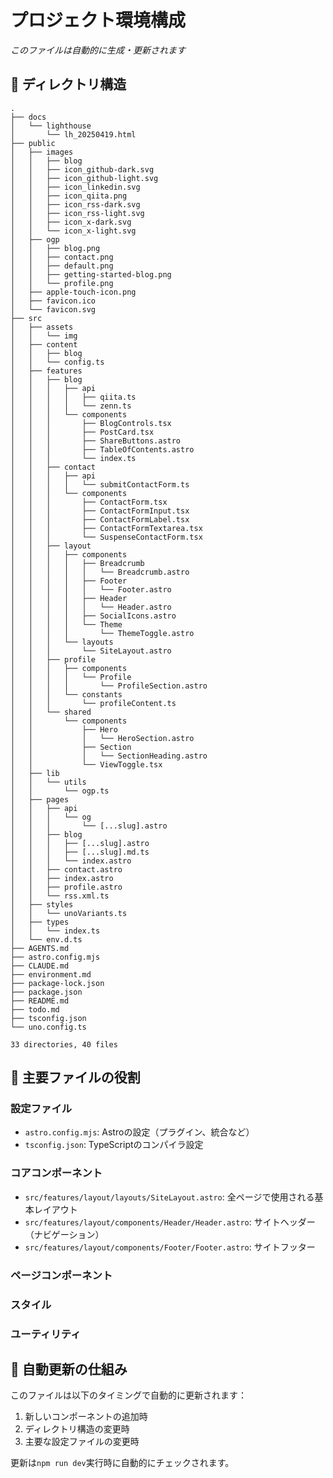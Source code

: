 # プロジェクト環境構成

_このファイルは自動的に生成・更新されます_

## 📁 ディレクトリ構造

```text
.
├── docs
│   └── lighthouse
│       └── lh_20250419.html
├── public
│   ├── images
│   │   ├── blog
│   │   ├── icon_github-dark.svg
│   │   ├── icon_github-light.svg
│   │   ├── icon_linkedin.svg
│   │   ├── icon_qiita.png
│   │   ├── icon_rss-dark.svg
│   │   ├── icon_rss-light.svg
│   │   ├── icon_x-dark.svg
│   │   └── icon_x-light.svg
│   ├── ogp
│   │   ├── blog.png
│   │   ├── contact.png
│   │   ├── default.png
│   │   ├── getting-started-blog.png
│   │   └── profile.png
│   ├── apple-touch-icon.png
│   ├── favicon.ico
│   └── favicon.svg
├── src
│   ├── assets
│   │   └── img
│   ├── content
│   │   ├── blog
│   │   └── config.ts
│   ├── features
│   │   ├── blog
│   │   │   ├── api
│   │   │   │   ├── qiita.ts
│   │   │   │   └── zenn.ts
│   │   │   └── components
│   │   │       ├── BlogControls.tsx
│   │   │       ├── PostCard.tsx
│   │   │       ├── ShareButtons.astro
│   │   │       ├── TableOfContents.astro
│   │   │       └── index.ts
│   │   ├── contact
│   │   │   ├── api
│   │   │   │   └── submitContactForm.ts
│   │   │   └── components
│   │   │       ├── ContactForm.tsx
│   │   │       ├── ContactFormInput.tsx
│   │   │       ├── ContactFormLabel.tsx
│   │   │       ├── ContactFormTextarea.tsx
│   │   │       └── SuspenseContactForm.tsx
│   │   ├── layout
│   │   │   ├── components
│   │   │   │   ├── Breadcrumb
│   │   │   │   │   └── Breadcrumb.astro
│   │   │   │   ├── Footer
│   │   │   │   │   └── Footer.astro
│   │   │   │   ├── Header
│   │   │   │   │   └── Header.astro
│   │   │   │   ├── SocialIcons.astro
│   │   │   │   └── Theme
│   │   │   │       └── ThemeToggle.astro
│   │   │   └── layouts
│   │   │       └── SiteLayout.astro
│   │   ├── profile
│   │   │   ├── components
│   │   │   │   └── Profile
│   │   │   │       └── ProfileSection.astro
│   │   │   └── constants
│   │   │       └── profileContent.ts
│   │   └── shared
│   │       └── components
│   │           ├── Hero
│   │           │   └── HeroSection.astro
│   │           ├── Section
│   │           │   └── SectionHeading.astro
│   │           └── ViewToggle.tsx
│   ├── lib
│   │   └── utils
│   │       └── ogp.ts
│   ├── pages
│   │   ├── api
│   │   │   └── og
│   │   │       └── [...slug].astro
│   │   ├── blog
│   │   │   ├── [...slug].astro
│   │   │   ├── [...slug].md.ts
│   │   │   └── index.astro
│   │   ├── contact.astro
│   │   ├── index.astro
│   │   ├── profile.astro
│   │   └── rss.xml.ts
│   ├── styles
│   │   └── unoVariants.ts
│   ├── types
│   │   └── index.ts
│   └── env.d.ts
├── AGENTS.md
├── astro.config.mjs
├── CLAUDE.md
├── environment.md
├── package-lock.json
├── package.json
├── README.md
├── todo.md
├── tsconfig.json
└── uno.config.ts

33 directories, 40 files

```

## 🔑 主要ファイルの役割

### 設定ファイル

- `astro.config.mjs`: Astroの設定（プラグイン、統合など）
- `tsconfig.json`: TypeScriptのコンパイラ設定

### コアコンポーネント

- `src/features/layout/layouts/SiteLayout.astro`: 全ページで使用される基本レイアウト
- `src/features/layout/components/Header/Header.astro`: サイトヘッダー（ナビゲーション）
- `src/features/layout/components/Footer/Footer.astro`: サイトフッター

### ページコンポーネント

### スタイル

### ユーティリティ

## 🔄 自動更新の仕組み

このファイルは以下のタイミングで自動的に更新されます：

1. 新しいコンポーネントの追加時
2. ディレクトリ構造の変更時
3. 主要な設定ファイルの変更時

更新は`npm run dev`実行時に自動的にチェックされます。
